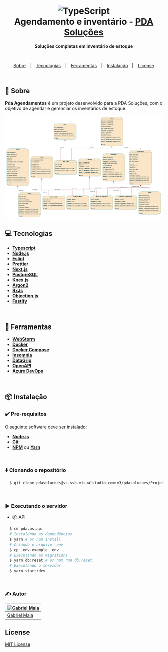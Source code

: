 <h1 align="center">
  <br>
  <img src="https://telegra.ph/file/c32fcf49f08f62149f239.png" alt="TypeScript" width="400">
  <br>
  Agendamento e inventário - <a href=".azure/assets/images/logo.png">PDA Soluções</a>
  <br>
</h1>

<p align="center">
 <strong>Soluções completas em inventário de estoque</strong>
</p>

<br>

<p align="center">
  <a href="#bookmark-about">Sobre</a>&nbsp;&nbsp;&nbsp;|&nbsp;&nbsp;&nbsp;
  <a href="#computer-technologies">Tecnologias</a>&nbsp;&nbsp;&nbsp;|&nbsp;&nbsp;&nbsp;
  <a href="#wrench-tools">Ferramentas</a>&nbsp;&nbsp;&nbsp;|&nbsp;&nbsp;&nbsp;
  <a href="#package-installation">Instalação</a>&nbsp;&nbsp;&nbsp;|&nbsp;&nbsp;&nbsp;
  <a href="#memo-license">License</a>
</p>

<br>

## :bookmark: Sobre

**Pda Agendamentos** é um projeto desenvolvido para a PDA Soluções, com o objetivo de agendar e gerenciar os inventários de estoque.

<kbd>
  <img src=".azure/assets/images/schema.png" alt="schema">
</kbd>

<br>

## :computer: Tecnologias

- **[Typescript](https://www.typescriptlang.org/)**
- **[Node.js](https://nodejs.org/)**
- **[Eslint](https://eslint.org/)**
- **[Prettier](https://prettier.io/)**
- **[Next.js](https://nextjs.org/)**
- **[PostgreSQL](https://www.postgresql.org/)**
- **[Knex.js](http://knexjs.org/)**
- **[Argon2](https://www.npmjs.com/package/argon2)**
- **[RxJs](https://rxjs-dev.firebaseapp.com/)**
- **[Objection.js](https://vincit.github.io/objection.js/)**
- **[Fastify](https://www.fastify.io/)**

<br>

## :wrench: Ferramentas

- **[WebStorm](https://www.jetbrains.com/webstorm/)**
- **[Docker](https://www.docker.com/)**
- **[Docker Compose](https://docs.docker.com/compose/)**
- **[Insomnia](https://insomnia.rest/)**
- **[DataGrip](https://www.jetbrains.com/datagrip/)**
- **[OpenAPI](https://swagger.io/specification/)**
- **[Azure DevOps](https://azure.microsoft.com/pt-br/services/devops/)**

<br>

## :package: Instalação

### :heavy_check_mark: **Pré-requisitos**

O seguinte software deve ser instalado:

- **[Node.js](https://nodejs.org/en/)**
- **[Git](https://git-scm.com/)**
- **[NPM](https://www.npmjs.com/)** ou **[Yarn](https://yarnpkg.com/)**

<br>

### :arrow_down: **Clonando o repositório**

```sh
  $ git clone pdasolucoes@vs-ssh.visualstudio.com:v3/pdasolucoes/Projeto%20Saas%20Agendamento/pda.os.api
```

<br>

### :arrow_forward: **Executando o servidor**

- :package: API

```sh
  $ cd pda.os.api
  # Instalando as dependências
  $ yarn # or npm install
  # Criando o arquivo .env
  $ cp .env.example .env
  # Executando as migrations
  $ yarn db:reset # or npm run db:reset
  # Executando o servidor
  $ yarn start:dev
```

<br>

### :writing_hand: **Autor**

| [![Gabriel Maia](https://avatars.githubusercontent.com/u/26732067?size=100)](https://github.com/demartini) |
| ---------------------------------------------------------------------------------------------------------- |
| [Gabriel Maia](https://github.com/gabrielmaialva33)                                                        |

## License

[MIT License](./LICENSE)
